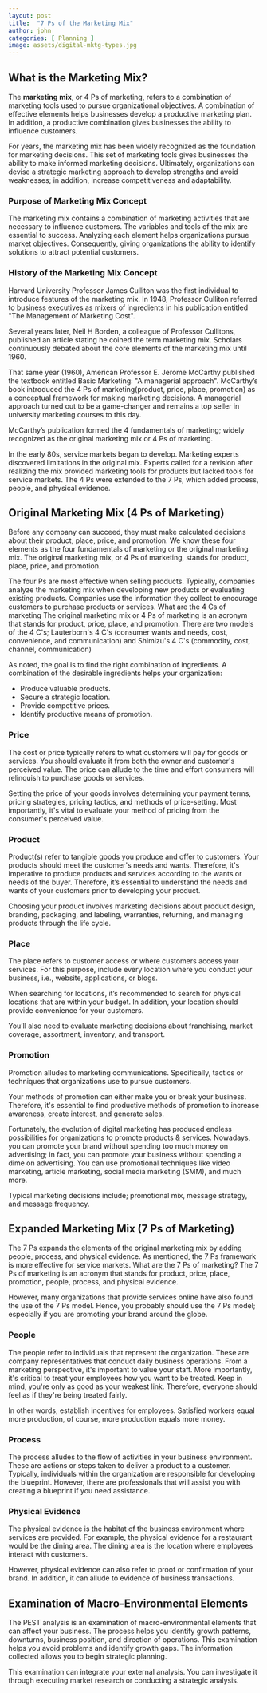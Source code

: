 ```yaml
---
layout: post
title:  "7 Ps of the Marketing Mix"
author: john
categories: [ Planning ]
image: assets/digital-mktg-types.jpg
---
```


## What is the Marketing Mix?

The **marketing mix**, or 4 Ps of marketing, refers to a combination of marketing tools used to pursue organizational objectives. A combination of effective elements helps businesses develop a productive marketing plan. In addition, a productive combination gives businesses the ability to influence customers.

For years, the marketing mix has been widely recognized as the foundation for marketing decisions. This set of marketing tools gives businesses the ability to make informed marketing decisions. Ultimately, organizations can devise a strategic marketing approach to develop strengths and avoid weaknesses; in addition, increase competitiveness and adaptability.

### Purpose of Marketing Mix Concept

The marketing mix contains a combination of marketing activities that are necessary to influence customers. The variables and tools of the mix are essential to success. Analyzing each element helps organizations pursue market objectives. Consequently, giving organizations the ability to identify solutions to attract potential customers.

### History of the Marketing Mix Concept

Harvard University Professor James Culliton was the first individual to introduce features of the marketing mix. In 1948, Professor Culliton referred to business executives as mixers of ingredients in his publication entitled "The Management of Marketing Cost".

Several years later, Neil H Borden, a colleague of Professor Cullitons, published an article stating he coined the term marketing mix. Scholars continuously debated about the core elements of the marketing mix until 1960.

That same year (1960), American Professor E. Jerome McCarthy published the textbook entitled Basic Marketing: "A managerial approach". McCarthy’s book introduced the 4 Ps of marketing(product, price, place, promotion) as a conceptual framework for making marketing decisions. A managerial approach turned out to be a game-changer and remains a top seller in university marketing courses to this day.

McCarthy’s publication formed the 4 fundamentals of marketing; widely recognized as the original marketing mix or 4 Ps of marketing.

In the early 80s, service markets began to develop. Marketing experts discovered limitations in the original mix. Experts called for a revision after realizing the mix provided marketing tools for products but lacked tools for service markets. The 4 Ps were extended to the 7 Ps, which added process, people, and physical evidence.

## Original Marketing Mix (4 Ps of Marketing)

Before any company can succeed, they must make calculated decisions about their product, place, price, and promotion. We know these four elements as the four fundamentals of marketing or the original marketing mix. The original marketing mix, or 4 Ps of marketing, stands for product, place, price, and promotion.

The four Ps are most effective when selling products. Typically, companies analyze the marketing mix when developing new products or evaluating existing products. Companies use the information they collect to encourage customers to purchase products or services. What are the 4 Cs of marketing The original marketing mix or 4 Ps of marketing is an acronym that stands for product, price, place, and promotion. There are two models of the 4 C's; Lauterborn's 4 C's (consumer wants and needs, cost, convenience, and communication) and Shimizu's 4 C's (commodity, cost, channel, communication)

As noted, the goal is to find the right combination of ingredients. A combination of the desirable ingredients helps your organization:

* Produce valuable products.
* Secure a strategic location.
* Provide competitive prices.
* Identify productive means of promotion.

### Price

The cost or price typically refers to what customers will pay for goods or services. You should evaluate it from both the owner and customer's perceived value. The price can allude to the time and effort consumers will relinquish to purchase goods or services.

Setting the price of your goods involves determining your payment terms, pricing strategies, pricing tactics, and methods of price-setting. Most importantly, it's vital to evaluate your method of pricing from the consumer's perceived value.

### Product

Product(s) refer to tangible goods you produce and offer to customers. Your products should meet the customer's needs and wants. Therefore, it's imperative to produce products and services according to the wants or needs of the buyer. Therefore, it’s essential to understand the needs and wants of your customers prior to developing your product.

Choosing your product involves marketing decisions about product design, branding, packaging, and labeling, warranties, returning, and managing products through the life cycle.

### Place

The place refers to customer access or where customers access your services. For this purpose, include every location where you conduct your business, i.e., website, applications, or blogs.

When searching for locations, it’s recommended to search for physical locations that are within your budget. In addition, your location should provide convenience for your customers.

You’ll also need to evaluate marketing decisions about franchising, market coverage, assortment, inventory, and transport.

### Promotion

Promotion alludes to marketing communications. Specifically, tactics or techniques that organizations use to pursue customers.

Your methods of promotion can either make you or break your business. Therefore, it's essential to find productive methods of promotion to increase awareness, create interest, and generate sales.

Fortunately, the evolution of digital marketing has produced endless possibilities for organizations to promote products & services. Nowadays, you can promote your brand without spending too much money on advertising; in fact, you can promote your business without spending a dime on advertising. You can use promotional techniques like video marketing, article marketing, social media marketing (SMM), and much more.

Typical marketing decisions include; promotional mix, message strategy, and message frequency.

## Expanded Marketing Mix (7 Ps of Marketing)

The 7 Ps expands the elements of the original marketing mix by adding people, process, and physical evidence. As mentioned, the 7 Ps framework is more effective for service markets. What are the 7 Ps of marketing? The 7 Ps of marketing is an acronym that stands for product, price, place, promotion, people, process, and physical evidence.

However, many organizations that provide services online have also found the use of the 7 Ps model. Hence, you probably should use the 7 Ps model; especially if you are promoting your brand around the globe.

### People

The people refer to individuals that represent the organization. These are company representatives that conduct daily business operations. From a marketing perspective, it's important to value your staff. More importantly, it's critical to treat your employees how you want to be treated. Keep in mind, you're only as good as your weakest link. Therefore, everyone should feel as if they're being treated fairly.

In other words, establish incentives for employees. Satisfied workers equal more production, of course, more production equals more money.

### Process

The process alludes to the flow of activities in your business environment. These are actions or steps taken to deliver a product to a customer. Typically, individuals within the organization are responsible for developing the blueprint. However, there are professionals that will assist you with creating a blueprint if you need assistance.

### Physical Evidence

The physical evidence is the habitat of the business environment where services are provided. For example, the physical evidence for a restaurant would be the dining area. The dining area is the location where employees interact with customers.

However, physical evidence can also refer to proof or confirmation of your brand. In addition, it can allude to evidence of business transactions.

## Examination of Macro-Environmental Elements

The PEST analysis is an examination of macro-environmental elements that can affect your business. The process helps you identify growth patterns, downturns, business position, and direction of operations. This examination helps you avoid problems and identify growth gaps. The information collected allows you to begin strategic planning.

This examination can integrate your external analysis. You can investigate it through executing market research or conducting a strategic analysis.
